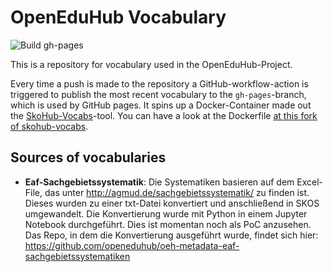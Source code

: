 # OpenEduHub Vocabulary

![Build gh-pages](https://github.com/openeduhub/oeh-metadata-vocabs/workflows/Build%20/public%20and%20delpoy%20to%20gh-pages%20with%20docker%20container/badge.svg)

This is a repository for vocabulary used in the OpenEduHub-Project.

Every time a push is made to the repository a GitHub-workflow-action is triggered to publish the most recent vocabulary to the `gh-pages`-branch, which is used by GitHub pages. It spins up a Docker-Container made out the [SkoHub-Vocabs](https://github.com/hbz/skohub-vocabs)-tool. You can have a look at the Dockerfile [at this fork of skohub-vocabs](https://github.com/sroertgen/skohub-vocabs/tree/docker).

## Sources of vocabularies

- **Eaf-Sachgebietssystematik**: Die Systematiken basieren auf dem Excel-File, das unter <http://agmud.de/sachgebietssystematik/> zu finden ist. Dieses wurden zu einer txt-Datei konvertiert und anschließend in SKOS umgewandelt. Die Konvertierung wurde mit Python in einem Jupyter Notebook durchgeführt. Dies ist momentan noch als PoC anzusehen. Das Repo, in dem die Konvertierung ausgeführt wurde, findet sich hier: https://github.com/openeduhub/oeh-metadata-eaf-sachgebietssystematiken